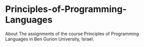 # Principles-of-Programming-Languages
About The assignments of the course Principles of Programming Languages in Ben Gurion University, Israel.
